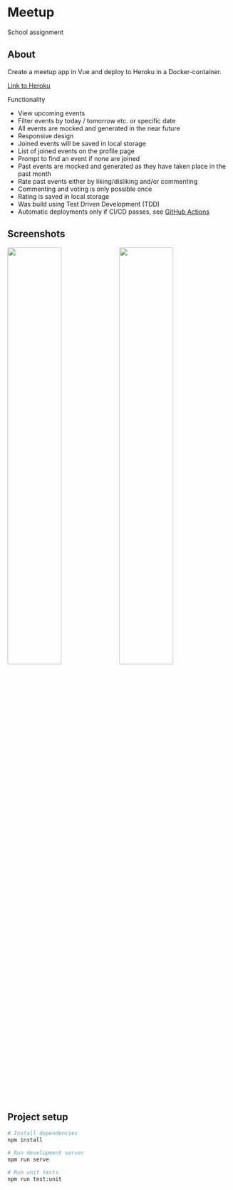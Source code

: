 # Meetup

School assignment

## About

Create a meetup app in Vue and deploy to Heroku in a Docker-container.

[Link to Heroku](https://meetup-jack.herokuapp.com/)

Functionality

- View upcoming events
- Filter events by today / tomorrow etc. or specific date
- All events are mocked and generated in the near future
- Responsive design
- Joined events will be saved in local storage
- List of joined events on the profile page
- Prompt to find an event if none are joined
- Past events are mocked and generated as they have taken place in the past month
- Rate past events either by liking/disliking and/or commenting
- Commenting and voting is only possible once
- Rating is saved in local storage
- Was build using Test Driven Development (TDD)
- Automatic deployments only if CI/CD passes, see [GitHub Actions](https://github.com/jack-carling/meetup/actions)

## Screenshots

<div>
<img src="https://user-images.githubusercontent.com/72305598/135722307-83cba743-4507-4f54-8f46-569a9dd9d79d.png" width="49%">
<img src="https://user-images.githubusercontent.com/72305598/135722310-2e8bb680-509c-4328-9048-cecce02d6a11.png" width="49%">
</div>

## Project setup

```bash
# Install dependencies
npm install

# Run development server
npm run serve

# Run unit tests
npm run test:unit
```
